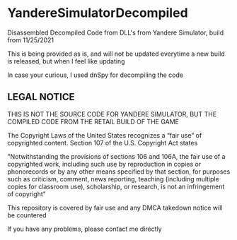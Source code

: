 # YandereSimulatorDecompiled
Disassembled Decompiled Code from DLL's from Yandere Simulator, build from 11/25/2021

This is being provided as is, and will not be updated everytime a new build is released, but when I feel like updating

In case your curious, I used dnSpy for decompiling the code

## LEGAL NOTICE

THIS IS NOT THE SOURCE CODE FOR YANDERE SIMULATOR, BUT THE COMPILED CODE FROM THE RETAIL BUILD OF THE GAME

The Copyright Laws of the United States recognizes a “fair use” of copyrighted content. Section 107 of the U.S. Copyright Act states

"Notwithstanding the provisions of sections 106 and 106A, the fair use of a copyrighted work, including such use by reproduction in copies or phonorecords or by any other means specified by that section, for purposes such as criticism, comment, news reporting, teaching (including multiple copies for classroom use), scholarship, or research, is not an infringement of copyright"

This repository is covered by fair use and any DMCA takedown notice will be countered

If you have any problems, please contact me directly
